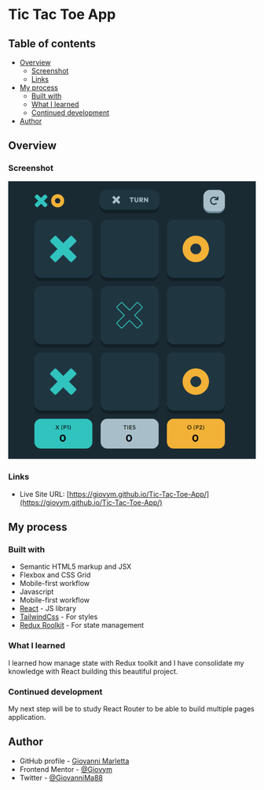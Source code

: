 # Tic Tac Toe App

## Table of contents

- [Overview](#overview)
  - [Screenshot](#screenshot)
  - [Links](#links)
- [My process](#my-process)
  - [Built with](#built-with)
  - [What I learned](#what-i-learned)
  - [Continued development](#continued-development)
- [Author](#author)

## Overview

### Screenshot

![](./src/assets/Screenshot.png)

### Links

- Live Site URL: [https://giovym.github.io/Tic-Tac-Toe-App/](https://giovym.github.io/Tic-Tac-Toe-App/)

## My process

### Built with

- Semantic HTML5 markup and JSX
- Flexbox and CSS Grid
- Mobile-first workflow
- Javascript
- Mobile-first workflow
- [React](https://reactjs.org/) - JS library
- [TailwindCss](https://tailwindcss.com/) - For styles
- [Redux Roolkit](https://redux-toolkit.js.org/) - For state management

### What I learned

I learned how manage state with Redux toolkit and I have consolidate my knowledge with React building this beautiful project.

### Continued development

My next step will be to study React Router to be able to build multiple pages application.

## Author

- GitHub profile - [Giovanni Marletta](https://github.com/Giovym)
- Frontend Mentor - [@Giovym](https://www.frontendmentor.io/profile/Giovym)
- Twitter - [@GiovanniMa88](https://twitter.com/GiovanniMa88)
